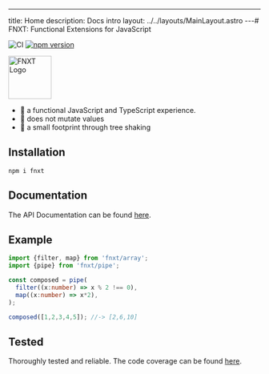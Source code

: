 ---
title: Home
description: Docs intro
layout: ../../layouts/MainLayout.astro
---# FNXT: Functional Extensions for JavaScript

![CI](https://github.com/fnxt-js/core/workflows/CI/badge.svg)
[![npm version](https://badge.fury.io/js/fnxt.svg)](https://www.npmjs.com/package/fnxt)

<img class="img-inline" src="https://raw.githubusercontent.com/fnxt-js/core/main/docs/public/FN.svg" alt="FNXT Logo" width="86" height="86"> 


- 🚀 a functional JavaScript and TypeScript experience.
- 🤗 does not mutate values
- 🍎 a small footprint through tree shaking


## Installation
```shell
npm i fnxt
```

## Documentation

The API Documentation can be found [here](https://fnxt-js.github.io/core/en/introduction/).


## Example

```ts
import {filter, map} from 'fnxt/array';
import {pipe} from 'fnxt/pipe';

const composed = pipe(
  filter((x:number) => x % 2 !== 0),
  map((x:number) => x*2),
);

composed([1,2,3,4,5]); //-> [2,6,10]
```

## Tested

Thoroughly tested and reliable.
The code coverage can be found [here](https://fnxt-js.github.io/core/coverage.html).


